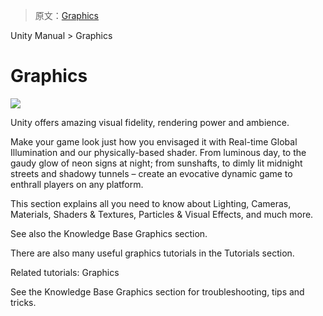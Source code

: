 > 原文：[Graphics](http://docs.unity3d.com/Manual/Graphics.html)

Unity Manual > Graphics

# Graphics

![](http://docs.unity3d.com/uploads/Main/GraphicsIntroPic.jpg)

Unity offers amazing visual fidelity, rendering power and ambience.

Make your game look just how you envisaged it with Real-time Global Illumination and our physically-based shader. From luminous day, to the gaudy glow of neon signs at night; from sunshafts, to dimly lit midnight streets and shadowy tunnels – create an evocative dynamic game to enthrall players on any platform.

This section explains all you need to know about Lighting, Cameras, Materials, Shaders & Textures, Particles & Visual Effects, and much more.

See also the Knowledge Base Graphics section.

There are also many useful graphics tutorials in the Tutorials section.

Related tutorials: Graphics

See the Knowledge Base Graphics section for troubleshooting, tips and tricks.